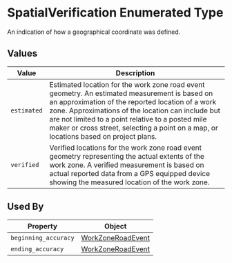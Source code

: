 # SpatialVerification Enumerated Type
An indication of how a geographical coordinate was defined.

## Values
Value | Description
--- | ---
`estimated` | Estimated location for the work zone road event geometry.  An estimated measurement is based on an approximation of the reported location of a work zone.  Approximations of the location can include but are not limited to a point relative to a posted mile maker or cross street, selecting a point on a map, or locations based on project plans.  
`verified` | Verified locations for the work zone road event geometry representing the actual extents of the work zone.  A verified measurement is based on actual reported data from a GPS equipped device showing the measured location of the work zone.

## Used By
Property | Object
--- | ---
`beginning_accuracy` | [WorkZoneRoadEvent](/spec-content/objects/WorkZoneRoadEvent.md)
`ending_accuracy` | [WorkZoneRoadEvent](/spec-content/objects/WorkZoneRoadEvent.md)

